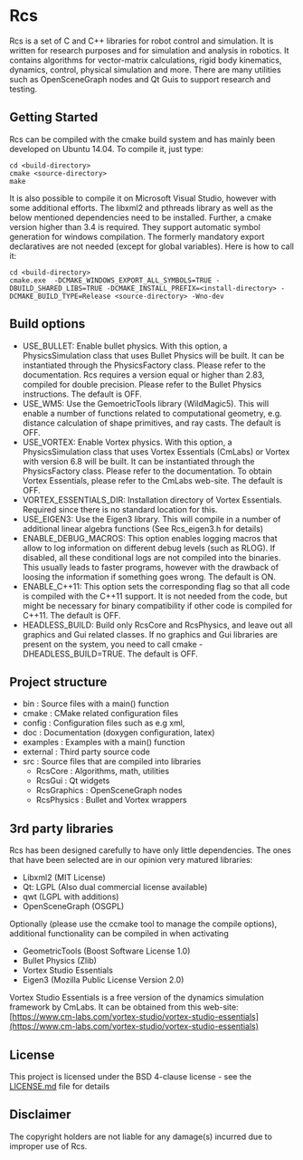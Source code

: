 # Rcs

Rcs is a set of C and C++ libraries for robot control and simulation. It is written for research purposes and for simulation and analysis in robotics. It contains algorithms for vector-matrix calculations, rigid body kinematics, dynamics, control, physical simulation and more. There are many utilities such as OpenSceneGraph nodes and Qt Guis to support research and testing. 

## Getting Started

Rcs can be compiled with the cmake build system and has mainly been developed on Ubuntu 14.04. To compile it, just type:

    cd <build-directory>
    cmake <source-directory>
    make 

It is also possible to compile it on Microsoft Visual Studio, however with some additional efforts. The libxml2 and pthreads library as well as the below mentioned dependencies need to be installed. Further, a cmake version higher than 3.4 is required. They support automatic symbol generation for windows compilation. The formerly mandatory export declaratives are not needed (except for global variables). Here is how to call it:

    cd <build-directory>
    cmake.exe  -DCMAKE_WINDOWS_EXPORT_ALL_SYMBOLS=TRUE -DBUILD_SHARED_LIBS=TRUE -DCMAKE_INSTALL_PREFIX=<install-directory> -DCMAKE_BUILD_TYPE=Release <source-directory> -Wno-dev

## Build options

 - USE_BULLET: Enable bullet physics. With this option, a PhysicsSimulation class that uses Bullet Physics will be built. It can be instantiated through the PhysicsFactory class. Please refer to the documentation. Rcs requires a version equal or higher than 2.83, compiled for double precision. Please refer to the Bullet Physics instructions. The default is OFF.
 - USE_WM5: Use the GemoetricTools library (WildMagic5). This will enable a number of functions related to computational geometry, e.g. distance calculation of shape primitives, and ray casts. The default is OFF.
 - USE_VORTEX: Enable Vortex physics. With this option, a PhysicsSimulation class that uses Vortex Essentials (CmLabs) or Vortex with version 6.8 will be built. It can be instantiated through the PhysicsFactory class. Please refer to the documentation. To obtain Vortex Essentials, please refer to the CmLabs web-site. The default is OFF.
 - VORTEX_ESSENTIALS_DIR: Installation directory of Vortex Essentials. Required since there is no standard location for this.
 - USE_EIGEN3: Use the Eigen3 library. This will compile in a number of additional linear algebra functions (See Rcs_eigen3.h for details)
 - ENABLE_DEBUG_MACROS: This option enables logging macros that allow to log information on different debug levels (such as RLOG). If disabled, all these conditional logs are not compiled into the binaries. This usually leads to faster programs, however with the drawback of loosing the information if something goes wrong. The default is ON.
 - ENABLE_C++11: This option sets the corresponding flag so that all code is compiled with the C++11 support. It is not needed from the code, but might be necessary for binary compatibility if other code is compiled for C++11. The default is OFF.
 - HEADLESS_BUILD: Build only RcsCore and RcsPhysics, and leave out all graphics and Gui related classes. If no graphics and Gui libraries are present on the system, you need to call cmake -DHEADLESS_BUILD=TRUE. The default is OFF.

## Project structure

  - bin :             Source files with a main() function
  - cmake :           CMake related configuration files
  - config :          Configuration files such as e.g xml, 
  - doc :             Documentation (doxygen configuration, latex)
  - examples :        Examples with a main() function
  - external :        Third party source code
  - src :             Source files that are compiled into libraries
    - RcsCore :       Algorithms, math, utilities
    - RcsGui :        Qt widgets
    - RcsGraphics :   OpenSceneGraph nodes
    - RcsPhysics :    Bullet and Vortex wrappers

## 3rd party libraries

Rcs has been designed carefully to have only little dependencies. The ones that have been selected are in our opinion very matured libraries:

 - Libxml2 (MIT License)
 - Qt: LGPL (Also dual commercial license available)
 - qwt (LGPL with additions)
 - OpenSceneGraph (OSGPL)

Optionally (please use the ccmake tool to manage the compile options), additional functionality can be compiled in when activating

 - GeometricTools (Boost Software License 1.0)
 - Bullet Physics (Zlib)
 - Vortex Studio Essentials
 - Eigen3 (Mozilla Public License Version 2.0)

Vortex Studio Essentials is a free version of the dynamics simulation framework by CmLabs. It can be obtained from this web-site: [https://www.cm-labs.com/vortex-studio/vortex-studio-essentials](https://www.cm-labs.com/vortex-studio/vortex-studio-essentials)

## License

This project is licensed under the BSD 4-clause license - see the [LICENSE.md](LICENSE.md) file for details

## Disclaimer

The copyright holders are not liable for any damage(s) incurred due to improper use of Rcs.
